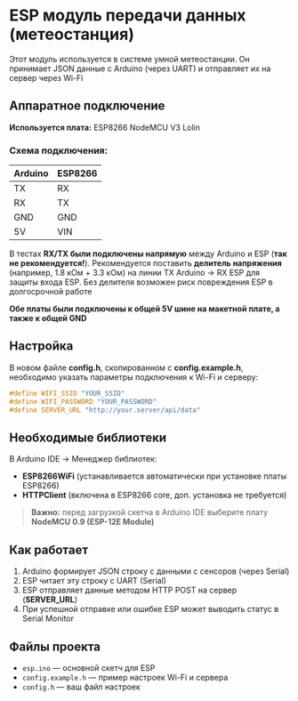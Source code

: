 # ESP модуль передачи данных (метеостанция)

Этот модуль используется в системе умной метеостанции.
Он принимает JSON данные с Arduino (через UART) и отправляет их на сервер через Wi-Fi

## Аппаратное подключение

**Используется плата:** ESP8266 NodeMCU V3 Lolin

### Схема подключения:

| Arduino | ESP8266 |
|--------|---------|
| TX     | RX      |
| RX     | TX      |
| GND    | GND     |
| 5V     | VIN     |

В тестах **RX/TX были подключены напрямую** между Arduino и ESP (**так не рекомендуется!**).
Рекомендуется поставить **делитель напряжения** (например, 1.8 кОм + 3.3 кОм) на линии TX Arduino → RX ESP для защиты входа ESP.
Без делителя возможен риск повреждения ESP в долгосрочной работе

**Обе платы были подключены к общей 5V шине на макетной плате, а также к общей GND**

## Настройка

В новом файле **config.h**, скопированном с **config.example.h**, необходимо указать параметры подключения к Wi-Fi и серверу:

```cpp
#define WIFI_SSID "YOUR_SSID"
#define WIFI_PASSWORD "YOUR_PASSWORD"
#define SERVER_URL "http://your.server/api/data"
```

## Необходимые библиотеки

В Arduino IDE → Менеджер библиотек:

- **ESP8266WiFi** (устанавливается автоматически при установке платы ESP8266)
- **HTTPClient** (включена в ESP8266 core, доп. установка не требуется)

> **Важно:** перед загрузкой скетча в Arduino IDE выберите плату **NodeMCU 0.9 (ESP-12E Module)**

## Как работает

1. Arduino формирует JSON строку с данными с сенсоров (через Serial)
2. ESP читает эту строку с UART (Serial)
3. ESP отправляет данные методом HTTP POST на сервер (**SERVER_URL**)
4. При успешной отправке или ошибке ESP может выводить статус в Serial Monitor

## Файлы проекта

- `esp.ino` — основной скетч для ESP
- `config.example.h` — пример настроек Wi-Fi и сервера
- `config.h` — ваш файл настроек